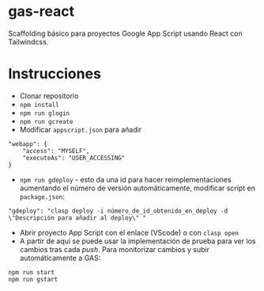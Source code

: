 # gas-react
Scaffolding básico para proyectos Google App Script usando React con Tailwindcss. 

# Instrucciones
* Clonar repositorio
* `npm install`
* `npm run glogin`
* `npm run gcreate`
* Modificar `appscript.json` para añadir
```
"webapp": {
    "access": "MYSELF",
    "executeAs": "USER_ACCESSING"
}
```
* `npm run gdeploy` - esto da una id para hacer reimplementaciones aumentando el número de versión automáticamente, modificar script en `package.json`:
```
"gdeploy": "clasp deploy -i número_de_id_obtenido_en_deploy -d \"Descripción para añadir al deploy\" "
```
* Abrir proyecto App Script con el enlace (VScode) o con `clasp open`
* A partir de aquí se puede usar la implementación de prueba para ver los cambios tras cada _push_. Para monitorizar cambios y subir automáticamente a GAS:
```
npm run start
npm run gstart
```
